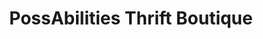 ---
title: "PossAbilities Thrift Boutique"
url: /phillipsburg/possabilities-thrift-boutique/
shop: Gebrauchtwaren
---